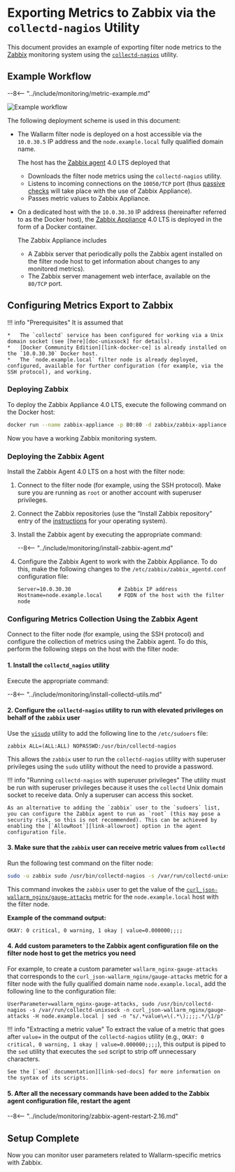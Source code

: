 [img-zabbix-scheme]:        ../../images/monitoring/zabbix-scheme.png

[link-zabbix]:              https://www.zabbix.com/
[link-collectd-nagios]:     https://collectd.org/wiki/index.php/Collectd-nagios
[link-zabbix-agent]:        https://www.zabbix.com/zabbix_agent
[link-zabbix-passive]:      https://www.zabbix.com/documentation/4.0/manual/appendix/items/activepassive
[link-zabbix-app]:          https://hub.docker.com/r/zabbix/zabbix-appliance
[link-docker-ce]:           https://docs.docker.com/install/
[link-zabbix-repo]:         https://www.zabbix.com/download
[link-allowroot]:           https://www.zabbix.com/documentation/4.0/manual/appendix/config/zabbix_agentd
[link-sed-docs]:            https://www.gnu.org/software/sed/manual/sed.html#sed-script-overview
[link-visudo]:              https://www.sudo.ws/man/1.8.17/visudo.man.html
[link-metric]:              available-metrics.md#number-of-attacks

[doc-unixsock]:             fetching-metrics.md#exporting-metrics-using-the-collectd-nagios-utility

#   Exporting Metrics to Zabbix via the `collectd-nagios` Utility

This document provides an example of exporting filter node metrics to the [Zabbix][link-zabbix] monitoring system using the [`collectd-nagios`][link-collectd-nagios] utility.

##  Example Workflow

--8<-- "../include/monitoring/metric-example.md"


![Example workflow][img-zabbix-scheme]

The following deployment scheme is used in this document:
*   The Wallarm filter node is deployed on a host accessible via the `10.0.30.5` IP address and the `node.example.local` fully qualified domain name.
    
    The host has the [Zabbix agent][link-zabbix-agent] 4.0 LTS deployed that

    *   Downloads the filter node metrics using the `collectd-nagios` utility.
    *   Listens to incoming connections on the `10050/TCP` port (thus [passive checks][link-zabbix-passive] will take place with the use of Zabbix Appliance).
    *   Passes metric values to Zabbix Appliance. 
    
*   On a dedicated host with the `10.0.30.30` IP address (hereinafter referred to as the Docker host), the [Zabbix Appliance][link-zabbix-app] 4.0 LTS is deployed in the form of a Docker container.
    
    The Zabbix Appliance includes
    
    *   A Zabbix server that periodically polls the Zabbix agent installed on the filter node host to get information about changes to any monitored metrics).
    *   The Zabbix server management web interface, available on the `80/TCP` port.

    
    
##  Configuring Metrics Export to Zabbix


!!! info "Prerequisites"
    It is assumed that

    *   The `collectd` service has been configured for working via a Unix domain socket (see [here][doc-unixsock] for details).
    *   [Docker Community Edition][link-docker-ce] is already installed on the `10.0.30.30` Docker host.
    *   The `node.example.local` filter node is already deployed, configured, available for further configuration (for example, via the SSH protocol), and working.


### Deploying Zabbix

To deploy the Zabbix Appliance 4.0 LTS, execute the following command on the Docker host:

``` bash
docker run --name zabbix-appliance -p 80:80 -d zabbix/zabbix-appliance:alpine-4.0-latest
```

Now you have a working Zabbix monitoring system.

### Deploying the Zabbix Agent

Install the Zabbix Agent 4.0 LTS on a host with the filter node:
1.  Connect to the filter node (for example, using the SSH protocol). Make sure you are running as `root` or another account with superuser privileges.
2.  Connect the Zabbix repositories (use the “Install Zabbix repository” entry of the [instructions][link-zabbix-repo] for your operating system).
3.  Install the Zabbix agent by executing the appropriate command:

    --8<-- "../include/monitoring/install-zabbix-agent.md"

4.  Configure the Zabbix Agent to work with the Zabbix Appliance. To do this, make the following changes to the `/etc/zabbix/zabbix_agentd.conf` configuration file:
   
    ```
    Server=10.0.30.30			    # Zabbix IP address
    Hostname=node.example.local		# FQDN of the host with the filter node
    ```
    
### Configuring Metrics Collection Using the Zabbix Agent

Connect to the filter node (for example, using the SSH protocol) and configure the collection of metrics using the Zabbix agent. To do this, perform the following steps on the host with the filter node:

####    1.  Install the `collectd_nagios` utility
    
Execute the appropriate command:

--8<-- "../include/monitoring/install-collectd-utils.md"


####    2.  Configure the `collectd-nagios` utility to run with elevated privileges on behalf of the `zabbix` user
   
Use the [`visudo`][link-visudo] utility to add the following line to the `/etc/sudoers` file:
    
```
zabbix ALL=(ALL:ALL) NOPASSWD:/usr/bin/collectd-nagios
```
    
This allows the `zabbix` user to run the `collectd-nagios` utility with superuser privileges using the `sudo` utility without the need to provide a password.


!!! info "Running `collectd-nagios` with superuser privileges"
    The utility must be run with superuser privileges because it uses the `collectd` Unix domain socket to receive data. Only a superuser can access this socket.
    
    As an alternative to adding the `zabbix` user to the `sudoers` list, you can configure the Zabbix agent to run as `root` (this may pose a security risk, so this is not recommended). This can be achieved by enabling the [`AllowRoot`][link-allowroot] option in the agent configuration file.
        
####    3.  Make sure that the `zabbix` user can receive metric values from `collectd`
    
Run the following test command on the filter node:
    
``` bash
sudo -u zabbix sudo /usr/bin/collectd-nagios -s /var/run/collectd-unixsock -n curl_json-wallarm_nginx/gauge-attacks -H node.example.local
```

This command invokes the `zabbix` user to get the value of the [`curl_json-wallarm_nginx/gauge-attacks`][link-metric] metric for the `node.example.local` host with the filter node.
    
**Example of the command output:**

```
OKAY: 0 critical, 0 warning, 1 okay | value=0.000000;;;;
```
    
####    4.  Add custom parameters to the Zabbix agent configuration file on the filter node host to get the metrics you need
    
For example, to create a custom parameter `wallarm_nginx-gauge-attacks` that corresponds to the `curl_json-wallarm_nginx/gauge-attacks` metric for a filter node with the fully qualified domain name `node.example.local`, add the following line to the configuration file:
   
```
UserParameter=wallarm_nginx-gauge-attacks, sudo /usr/bin/collectd-nagios -s /var/run/collectd-unixsock -n curl_json-wallarm_nginx/gauge-attacks -H node.example.local | sed -n "s/.*value\=\(.*\);;;;.*/\1/p"
```
!!! info "Extracting a metric value"
    To extract the value of a metric that goes after `value=` in the output of the `collectd-nagios` utility (e.g., `OKAY: 0 critical, 0 warning, 1 okay | value=0.000000;;;;`), this output is piped to the `sed` utility that executes the `sed` script to strip off unnecessary characters.
    
    See the [`sed` documentation][link-sed-docs] for more information on the syntax of its scripts.

####    5.  After all the necessary commands have been added to the Zabbix agent configuration file, restart the agent

--8<-- "../include/monitoring/zabbix-agent-restart-2.16.md"

##  Setup Complete

Now you can monitor user parameters related to Wallarm-specific metrics with Zabbix.
